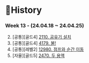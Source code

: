 # 📜History

### Week 13 - (24.04.18 ~ 24.04.25)

2. [공통][골드4] [2110. 공유기 설치](https://github.com/SunYerim/ssafyAlgorithmStudy/tree/baejun/baejun/BaejunRepo/src/week13/BOJ2110)
3. [공통][골드4] [4179. 불!](https://github.com/SunYerim/ssafyAlgorithmStudy/tree/baejun/baejun/BaejunRepo/src/week13/BOJ4179)
4. [공통][레벨2] [12980. 점프와 순간 이동](https://github.com/SunYerim/ssafyAlgorithmStudy/tree/baejun/baejun/BaejunRepo/src/week13/PGM12980)
5. [자율][골드5] [2470. 두 용액](https://github.com/SunYerim/ssafyAlgorithmStudy/tree/baejun/baejun/BaejunRepo/src/week13/BOJ2470)
